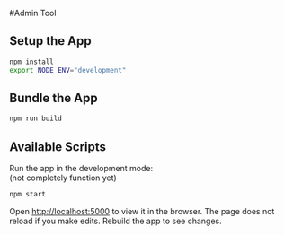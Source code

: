 #Admin Tool

## Setup the App
```bash
npm install
export NODE_ENV="development"
```

## Bundle the App
```bash
npm run build
```

## Available Scripts

Run the app in the development mode:<br> (not completely function yet)

```bash
npm start
```

Open [http://localhost:5000](http://localhost:5000) to view it in the browser.
The page does not reload if you make edits. Rebuild the app to see changes.<br>

<br/>